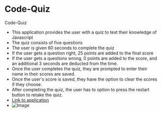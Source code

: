 # Code-Quiz
Code-Quiz
- This application provides the user with a quiz to test their knowledge of Javascript
- The quiz consists of five questions 
- The user is given 60 seconds to complete the quiz
- If the user gets a question right, 25 points are added to the final score
- If the user gets a questions wrong, 0 points are added to the score, and an additional 3 seconds are deducted from the time.
- Once the user completes the quiz, they are prompted to enter their name in their scores are saved.
- Once the user's score is saved, they have the option to clear the scores if they choose.
- After completing the quiz, the user has to option to press the restart button to retake the quiz.
- [Link to application](https://joesmall37.github.io/Code-Quiz/)
- ![Image](https://user-images.githubusercontent.com/63420051/109405940-165e9880-7943-11eb-9f5d-1129db7394a5.png)
